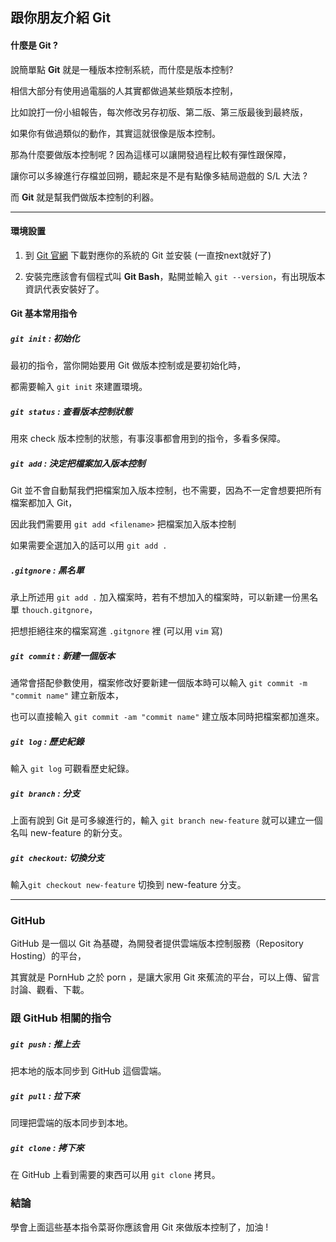 ## 跟你朋友介紹 Git



#### 什麼是 Git ?



說簡單點 **Git** 就是一種版本控制系統，而什麼是版本控制?



相信大部分有使用過電腦的人其實都做過某些類版本控制，



比如說打一份小組報告，每次修改另存初版、第二版、第三版最後到最終版，



如果你有做過類似的動作，其實這就很像是版本控制。



那為什麼要做版本控制呢 ? 因為這樣可以讓開發過程比較有彈性跟保障，



讓你可以多線進行存檔並回朔，聽起來是不是有點像多結局遊戲的 S/L 大法 ? 



而 **Git** 就是幫我們做版本控制的利器。

------



#### 環境設置



1. 到 [Git 官網](https://git-scm.com/downloads) 下載對應你的系統的 Git 並安裝 (一直按next就好了)

   

2. 安裝完應該會有個程式叫 **Git Bash**，點開並輸入 `git --version`，有出現版本資訊代表安裝好了。



#### Git 基本常用指令



##### `git init` : 初始化



最初的指令，當你開始要用 Git 做版本控制或是要初始化時，



都需要輸入 `git init` 來建置環境。





##### `git status` : 查看版本控制狀態



用來 check 版本控制的狀態，有事沒事都會用到的指令，多看多保障。





##### `git add` : 決定把檔案加入版本控制



Git 並不會自動幫我們把檔案加入版本控制，也不需要，因為不一定會想要把所有檔案都加入 Git，



因此我們需要用 `git add <filename>` 把檔案加入版本控制



如果需要全選加入的話可以用 `git add .`





##### `.gitgnore` : 黑名單



承上所述用 `git add .` 加入檔案時，若有不想加入的檔案時，可以新建一份黑名單 `thouch.gitgnore`，



把想拒絕往來的檔案寫進 `.gitgnore` 裡 (可以用 `vim` 寫)





##### `git commit` : 新建一個版本



通常會搭配參數使用，檔案修改好要新建一個版本時可以輸入 `git commit -m "commit name"` 建立新版本，



也可以直接輸入 `git commit -am "commit name"` 建立版本同時把檔案都加進來。





##### `git log` : 歷史紀錄 



輸入 `git log` 可觀看歷史紀錄。





##### `git branch` : 分支



上面有說到 Git 是可多線進行的，輸入 `git branch new-feature` 就可以建立一個名叫 new-feature 的新分支。





##### `git checkout`: 切換分支



輸入`git checkout new-feature` 切換到 new-feature 分支。



------



### GitHub



GitHub 是一個以 Git 為基礎，為開發者提供雲端版本控制服務（Repository Hosting）的平台，



其實就是 PornHub 之於 porn ，是讓大家用 Git 來蕉流的平台，可以上傳、留言討論、觀看、下載。



### 跟 GitHub 相關的指令



##### `git push` : 推上去



把本地的版本同步到 GitHub 這個雲端。



##### `git pull` : 拉下來



同理把雲端的版本同步到本地。



##### `git clone` : 拷下來



在 GitHub 上看到需要的東西可以用 `git clone` 拷貝。



### 結論

學會上面這些基本指令菜哥你應該會用 Git 來做版本控制了，加油 !